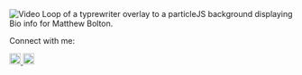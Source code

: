<img src="https://github.com/matthewwbolton/matthewwbolton_public/blob/main/Full%20Resolution%20Video%20Loop%20for%20GitHub%20personal%20README.md.gif" alt="Video Loop of a typrewriter overlay to a particleJS background displaying Bio info for Matthew Bolton.">
<!--
**matthewwbolton/matthewwbolton** is a ✨ _special_ ✨ repository because its `README.md` (this file) appears on your GitHub profile.

<!-- Here are some ideas to get you started:

- 🔭 I’m currently working on ...
- 🌱 I’m currently learning ...
- 👯 I’m looking to collaborate on ...
- 🤔 I’m looking for help with ...
- 💬 Ask me about ...
- 📫 How to reach me: ...
- 😄 Pronouns: ...
- ⚡ Fun fact: ... -->

Connect with me:

<a href="https://twitter.com/matthew_the_dev" rel="nofollow">
<img src="https://camo.githubusercontent.com/eacbc49510155d9f49af49e2089d85ce54edd103/68747470733a2f2f696d672e69636f6e73382e636f6d2f616e64726f69642f32342f3030303030302f747769747465722e706e67" height="20px" width="20px" data-canonical-src="https://img.icons8.com/android/24/000000/twitter.png">
</a>

<a href="https://www.linkedin.com/in/matthewwbolton">
<img src="https://camo.githubusercontent.com/4971ee27be84e34304b82f11115d05c9c45b4b5c/68747470733a2f2f696d672e69636f6e73382e636f6d2f616e64726f69642f32342f3030303030302f6c696e6b6564696e2e706e67" height="20px" width="20px" data-canonical-src="https://img.icons8.com/android/24/000000/linkedin.png" >
</a>
